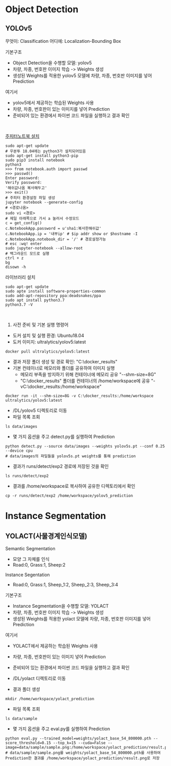 # Object Detection
## YOLOv5

무엇이: Classification
어디에: Localization-Bounding Box

기본구조
- Object Detection을 수행할 모델: yolov5
- 차량, 차종, 번호판 이미지 학습 -> Weights 생성
- 생성된 Weights를 적용한 yolov5 모델에 차량, 차종, 번호판 이미지를 넣어 Prediction

여기서
- yolov5에서 제공하는 학습된 Weights 사용
- 차량, 차종, 번호판이 있는 이미지를 넣어 Prediction
- 준비되어 있는 환경에서 파이썬 코드 파일을 실행하고 결과 확인

<br>

[주피터노트북 설치](https://surprisecomputer.tistory.com/46)
```
sudo apt-get update
# 우분투 18.04에는 python3가 설치되어있음
sudo apt-get install python3-pip
sudo pip3 install notebook
python3
>>> from notebook.auth import passwd
>>> passwd()
Enter password:
Verify password:
'해쉬값나옴 복사해두고'
>>> exit()
# 주피터 환경설정 파일 생성
jupyter notebook --generate-config
# <경로나옴>
sudo vi <경로>
# 제일 아래쪽으로 가서 a 눌러서 수정모드
c = get_config()
c.NotebookApp.password = u'sha1:복사한해쉬값'
c.NotebookApp.ip = '내부ip' # $ip addr show or $hostname -I
c.NotebookApp.notebook_dir = '/' # 경로설정가능
# esc :wq! enter
sudo jupyter-notebook --allow-root
# 백그라운드 모드로 실행
ctrl + z
bg
disown -h
```

라이브러리 설치
```
sudo apt-get update
sudo apte install software-properties-common
sudo add-apt-repository ppa:deadsnakes/ppa
sudo apt install python3.7
python3.7 -V
```

<br>

1. 사전 준비 및 기본 실행 명령어
- 도커 설치 및 실행 환경: Ubuntu18.04
- 도커 이미지: ultralytics/yolov5:latest
```
docker pull ultralytics/yolov5:latest
```
- 결과 저장 폴더 생성 및 경로 확인: "C:\docker_results"
- 기본 컨테이너로 메모리와 폴더를 공유하여 이미지 실행
    - 메모리 부족을 방지하기 위해 컨테이너에 메모리 공유 "--shm-size=8G"
    - "C:\docker_results" 폴더를 컨테이너의 /home/workspace에 공유 "-vC:\docker_results:/home/workspace"
```
docker run -it --shm-size=8G -v C:\docker_results:/home/workspace ultralytics/yolov5:latest
```
- /DL/yolov5 디렉토리로 이동
- 파일 목록 조회 
```
ls data/images
```
- 몇 가지 옵션을 주고 detect.py를 실행하여 Prediction
```
python detect.py --source data/images --weights yolov5s.pt --conf 0.25 --device cpu
# data/images의 파일들을 yolov5s.pt weights를 통해 prediction
```
- 결과가 runs/detect/exp2 경로에 저장된 것을 확인
```
ls runs/detect/exp2
```
- 결과를 /home/workspace로 복사하여 공유한 디렉토리에서 확인
```
cp -r runs/detect/exp2 /home/workspace/yolov5_prediction
```

# Instance Segmentation
## YOLACT(사물경계인식모델)

Semantic Segmentation
- 모양 그 자체를 인식
- Road:0, Grass:1, Sheep:2

Instance Segentation
- Road:0, Grass:1, Sheep_1:2, Sheep_2:3, Sheep_3:4

기본구조
- Instance Segmentation을 수행할 모델: YOLACT
- 차량, 차종, 번호판 이미지 학습 -> Weights 생성
- 생성된 Weights를 적용한 yolact 모델에 차량, 차종, 번호판 이미지를 넣어 Prediction

여기서
- YOLACT에서 제공하는 학습된 Weights 사용
- 차량, 차종, 번호판이 있는 이미지 넣어 Prediction
- 준비되어 있는 환경에서 파이썬 코드 파일을 실행하고 결과 확인

- /DL/yolact 디렉토리로 이동
- 결과 폴더 생성
```
mkdir /home/workspace/yolact_prediction
```
- 파일 목록 조회 
```
ls data/sample
```
- 몇 가지 옵션을 주고 eval.py를 실행하여 Prediction
```
python eval.py --trained_model=weights/yolact_base_54_800000.pth --score_threshold=0.15 --top_k=15 --cuda=False --image=data/sample/sample.png:/home/workspace/yolact_prediction/result.png
# data/sample/sample.png를 weights/yolact_base_54_800000.pth를 사용하여 Prediction한 결과를 /home/workspace/yolact_prediction/result.png로 저장
```